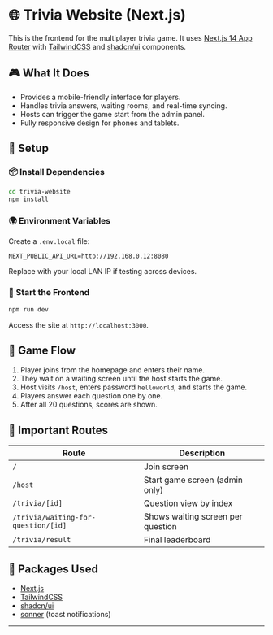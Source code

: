 # 🌐 Trivia Website (Next.js)

This is the frontend for the multiplayer trivia game. It uses [Next.js 14 App Router](https://nextjs.org) with [TailwindCSS](https://tailwindcss.com) and [shadcn/ui](https://ui.shadcn.com) components.

## 🎮 What It Does

- Provides a mobile-friendly interface for players.
- Handles trivia answers, waiting rooms, and real-time syncing.
- Hosts can trigger the game start from the admin panel.
- Fully responsive design for phones and tablets.

## 🔧 Setup

### 📦 Install Dependencies

```bash
cd trivia-website
npm install
```

### 🌍 Environment Variables

Create a `.env.local` file:

```env
NEXT_PUBLIC_API_URL=http://192.168.0.12:8080
```

Replace with your local LAN IP if testing across devices.

### 🧪 Start the Frontend

```bash
npm run dev
```

Access the site at `http://localhost:3000`.

## 🧠 Game Flow

1. Player joins from the homepage and enters their name.
2. They wait on a waiting screen until the host starts the game.
3. Host visits `/host`, enters password `helloworld`, and starts the game.
4. Players answer each question one by one.
5. After all 20 questions, scores are shown.

## 📁 Important Routes

| Route                              | Description                           |
|-----------------------------------|---------------------------------------|
| `/`                                | Join screen                           |
| `/host`                            | Start game screen (admin only)        |
| `/trivia/[id]`                     | Question view by index                |
| `/trivia/waiting-for-question/[id]`| Shows waiting screen per question     |
| `/trivia/result`                   | Final leaderboard                     |

## 🧩 Packages Used

- [Next.js](https://nextjs.org)
- [TailwindCSS](https://tailwindcss.com)
- [shadcn/ui](https://ui.shadcn.com)
- [sonner](https://sonner.emilkowal.dev) (toast notifications)

---
